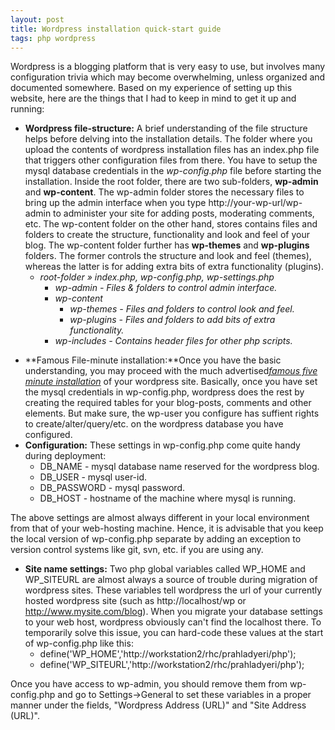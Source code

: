 ```yaml
---
layout: post
title: Wordpress installation quick-start guide
tags: php wordpress
---
```


Wordpress is a blogging platform that is very easy to use, but involves many configuration trivia which may become overwhelming, unless organized and documented somewhere. Based on my experience of setting up this website, here are the things that I had to keep in mind to get it up and running:<!--more-->

-   **Wordpress file-structure:** A brief understanding of the file structure helps before delving into the installation details. The folder where you upload the contents of wordpress installation files has an index.php file that triggers other configuration files from there. You have to setup the mysql database credentials in the *wp-config.php* file before starting the installation. Inside the root folder, there are two sub-folders, **wp-admin** and **wp-content**. The wp-admin folder stores the necessary files to bring up the admin interface when you type http://your-wp-url/wp-admin to administer your site for adding posts, moderating comments, etc. The wp-content folder on the other hand, stores contains files and folders to create the structure, functionality and look and feel of your blog. The wp-content folder further has **wp-themes** and **wp-plugins** folders. The former controls the structure and look and feel (themes), whereas the latter is for adding extra bits of extra functionality (plugins).
    -   *root-folder » index.php, wp-config.php, wp-settings.php*
        -   *wp-admin - Files & folders to control admin interface.*
        -   *wp-content*
            -   *wp-themes - Files and folders to control look and feel.*
            -   *wp-plugins - Files and folders to add bits of extra functionality.*
        -   *wp-includes - Contains header files for other php scripts.*

<!-- -->

-   **Famous File-minute installation:**Once you have the basic understanding, you may proceed with the much advertised[*famous five minute installation*](http://codex.wordpress.org/Installing_WordPress#Famous_5-Minute_Install "famous five minute installation") of your wordpress site. Basically, once you have set the mysql credentials in wp-config.php, wordpress does the rest by creating the required tables for your blog-posts, comments and other elements. But make sure, the wp-user you configure has suffient rights to create/alter/query/etc. on the wordpress database you have configured.
-   **Configuration:** These settings in wp-config.php come quite handy during deployment:
    -   DB\_NAME - mysql database name reserved for the wordpress blog.
    -   DB\_USER - mysql user-id.
    -   DB\_PASSWORD - mysql password.
    -   DB\_HOST - hostname of the machine where mysql is running.

The above settings are almost always different in your local environment from that of your web-hosting machine. Hence, it is advisable that you keep the local version of wp-config.php separate by adding an exception to version control systems like git, svn, etc. if you are using any.

-   **Site name settings:** Two php global variables called WP\_HOME and WP\_SITEURL are almost always a source of trouble during migration of wordpress sites. These variables tell wordpress the url of your currently hosted wordpress site (such as http://localhost/wp or http://www.mysite.com/blog). When you migrate your database settings to your web host, wordpress obviously can't find the localhost there. To temporarily solve this issue, you can hard-code these values at the start of wp-config.php like this:
    -   define('WP\_HOME','http://workstation2/rhc/prahladyeri/php');
    -   define('WP\_SITEURL','http://workstation2/rhc/prahladyeri/php');

Once you have access to wp-admin, you should remove them from wp-config.php and go to Settings-\>General to set these variables in a proper manner under the fields, "Wordpress Address (URL)" and "Site Address (URL)".

